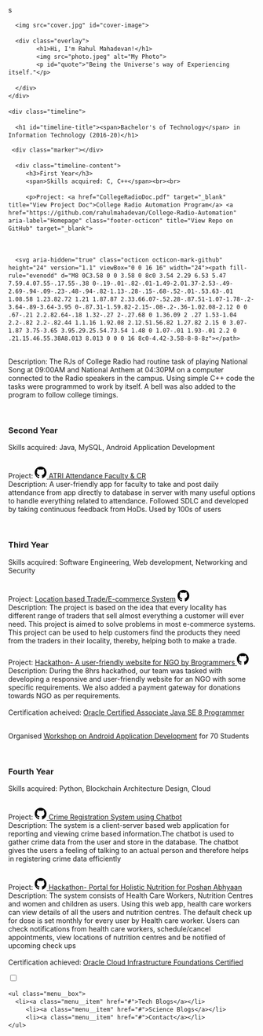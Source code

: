 <!DOCTYPE html>
<html>
<head>
	<title></title>
	<link rel="stylesheet" type="text/css" href="index.css">
	<meta name="viewport" content="width=device-width, initial-scale=1.0">
	<script src="https://ajax.googleapis.com/ajax/libs/jquery/3.5.1/jquery.min.js"></script>
   
</head>

<body>
	<div class="image-container">s
		
      <img src="cover.jpg" id="cover-image">
		
      <div class="overlay">
			<h1>Hi, I'm Rahul Mahadevan!</h1>
			<img src="photo.jpeg" alt="My Photo">
			<p id="quote">"Being the Universe's way of Experiencing itself."</p>
      
      </div>
	</div>
 
	<div class="timeline">
		
      <h1 id="timeline-title"><span>Bachelor's of Technology</span> in Information Technology (2016-20)</h1>

<div class="container">

   <div class="timeline-block timeline-block-right">
     
     <div class="marker"></div>
      
      <div class="timeline-content">
         <h3>First Year</h3>  
         <span>Skills acquired: C, C++</span><br><br>
         
         <p>Project: <a href="CollegeRadioDoc.pdf" target="_blank" title="View Project Doc">College Radio Automation Program</a> <a href="https://github.com/rahulmahadevan/College-Radio-Automation" aria-label="Homepage" class="footer-octicon" title="View Repo on GitHub" target="_blank">
    


      <svg aria-hidden="true" class="octicon octicon-mark-github" height="24" version="1.1" viewBox="0 0 16 16" width="24"><path fill-rule="evenodd" d="M8 0C3.58 0 0 3.58 0 8c0 3.54 2.29 6.53 5.47 7.59.4.07.55-.17.55-.38 0-.19-.01-.82-.01-1.49-2.01.37-2.53-.49-2.69-.94-.09-.23-.48-.94-.82-1.13-.28-.15-.68-.52-.01-.53.63-.01 1.08.58 1.23.82.72 1.21 1.87.87 2.33.66.07-.52.28-.87.51-1.07-1.78-.2-3.64-.89-3.64-3.95 0-.87.31-1.59.82-2.15-.08-.2-.36-1.02.08-2.12 0 0 .67-.21 2.2.82.64-.18 1.32-.27 2-.27.68 0 1.36.09 2 .27 1.53-1.04 2.2-.82 2.2-.82.44 1.1.16 1.92.08 2.12.51.56.82 1.27.82 2.15 0 3.07-1.87 3.75-3.65 3.95.29.25.54.73.54 1.48 0 1.07-.01 1.93-.01 2.2 0 .21.15.46.55.38A8.013 8.013 0 0 0 16 8c0-4.42-3.58-8-8-8z"></path>
</svg>
</a><br>Description: The RJs of College Radio had routine task of playing National Song at 09:00AM and National Anthem at 04:30PM on a computer connected to the Radio speakers in the campus. Using simple C++ code the tasks were programmed to work by itself. A bell was also added to the program to follow college timings.</p><br>
      </div>
   </div>

   <div class="timeline-block timeline-block-left">
      <div class="marker"></div>
      <div class="timeline-content">
         <h3>Second Year</h3>
         <span>Skills acquired: Java, MySQL, Android Application Development</span><br><br>
         <p>Project: <a href="https://github.com/rahulmahadevan/Android-ATRI-Attendance.git" aria-label="Homepage" class="footer-octicon" title="View Repo on GitHub" target="_blank">
      <svg aria-hidden="true" class="octicon octicon-mark-github" height="24" version="1.1" viewBox="0 0 16 16" width="24"><path fill-rule="evenodd" d="M8 0C3.58 0 0 3.58 0 8c0 3.54 2.29 6.53 5.47 7.59.4.07.55-.17.55-.38 0-.19-.01-.82-.01-1.49-2.01.37-2.53-.49-2.69-.94-.09-.23-.48-.94-.82-1.13-.28-.15-.68-.52-.01-.53.63-.01 1.08.58 1.23.82.72 1.21 1.87.87 2.33.66.07-.52.28-.87.51-1.07-1.78-.2-3.64-.89-3.64-3.95 0-.87.31-1.59.82-2.15-.08-.2-.36-1.02.08-2.12 0 0 .67-.21 2.2.82.64-.18 1.32-.27 2-.27.68 0 1.36.09 2 .27 1.53-1.04 2.2-.82 2.2-.82.44 1.1.16 1.92.08 2.12.51.56.82 1.27.82 2.15 0 3.07-1.87 3.75-3.65 3.95.29.25.54.73.54 1.48 0 1.07-.01 1.93-.01 2.2 0 .21.15.46.55.38A8.013 8.013 0 0 0 16 8c0-4.42-3.58-8-8-8z"></path>
</svg>
</a> <a href="https://play.google.com/store/apps/details?id=xyz.atriams.atri" target="_blank" title="Get it on GooglePlay">ATRI Attendance Faculty & CR</a><br>Description: A user-friendly app for faculty to take and post daily attendance from app directly to database in server with many useful options to handle everything related to attendance. Followed SDLC and developed by taking continuous feedback from HoDs. Used by 100s of users</p><br>
      </div>
   </div>

   <div class="timeline-block timeline-block-right">
      <div class="marker"></div>
      <div class="timeline-content">
         <h3>Third Year</h3>
         <span>Skills acquired: Software Engineering, Web development, Networking and Security</span><br><br>
         <p>Project: <a href="https://github.com/rahulmahadevan/Android-Location-Based-Trade-System.git" target="_blank">Location based Trade/E-commerce System</a> <a href="https://github.com/rahulmahadevan/Android-Location-Based-Trade-System.git" aria-label="Homepage" class="footer-octicon" title="View Repo on GitHub" target="_blank">
      <svg aria-hidden="true" class="octicon octicon-mark-github" height="24" version="1.1" viewBox="0 0 16 16" width="24"><path fill-rule="evenodd" d="M8 0C3.58 0 0 3.58 0 8c0 3.54 2.29 6.53 5.47 7.59.4.07.55-.17.55-.38 0-.19-.01-.82-.01-1.49-2.01.37-2.53-.49-2.69-.94-.09-.23-.48-.94-.82-1.13-.28-.15-.68-.52-.01-.53.63-.01 1.08.58 1.23.82.72 1.21 1.87.87 2.33.66.07-.52.28-.87.51-1.07-1.78-.2-3.64-.89-3.64-3.95 0-.87.31-1.59.82-2.15-.08-.2-.36-1.02.08-2.12 0 0 .67-.21 2.2.82.64-.18 1.32-.27 2-.27.68 0 1.36.09 2 .27 1.53-1.04 2.2-.82 2.2-.82.44 1.1.16 1.92.08 2.12.51.56.82 1.27.82 2.15 0 3.07-1.87 3.75-3.65 3.95.29.25.54.73.54 1.48 0 1.07-.01 1.93-.01 2.2 0 .21.15.46.55.38A8.013 8.013 0 0 0 16 8c0-4.42-3.58-8-8-8z"></path>
</svg>
</a><br>Description: The project is based on the idea that every locality has different range of traders that sell almost everything a customer will ever need. This project is aimed to solve problems in most e-commerce systems. This project can be used to help customers find the products they need from the traders in their locality, thereby, helping both to make a trade.
<br><br>
Project: <a href="Hackzone-Team-Brogrammers.pdf" target="_blank">Hackathon- A user-friendly website for NGO by Brogrammers</a><a href="https://github.com/rahulmahadevan/Web-Brogrammers-NGO.git" aria-label="Homepage" class="footer-octicon" title="View Repo on GitHub" target="_blank">
      <svg aria-hidden="true" class="octicon octicon-mark-github" height="24" version="1.1" viewBox="0 0 16 16" width="24"><path fill-rule="evenodd" d="M8 0C3.58 0 0 3.58 0 8c0 3.54 2.29 6.53 5.47 7.59.4.07.55-.17.55-.38 0-.19-.01-.82-.01-1.49-2.01.37-2.53-.49-2.69-.94-.09-.23-.48-.94-.82-1.13-.28-.15-.68-.52-.01-.53.63-.01 1.08.58 1.23.82.72 1.21 1.87.87 2.33.66.07-.52.28-.87.51-1.07-1.78-.2-3.64-.89-3.64-3.95 0-.87.31-1.59.82-2.15-.08-.2-.36-1.02.08-2.12 0 0 .67-.21 2.2.82.64-.18 1.32-.27 2-.27.68 0 1.36.09 2 .27 1.53-1.04 2.2-.82 2.2-.82.44 1.1.16 1.92.08 2.12.51.56.82 1.27.82 2.15 0 3.07-1.87 3.75-3.65 3.95.29.25.54.73.54 1.48 0 1.07-.01 1.93-.01 2.2 0 .21.15.46.55.38A8.013 8.013 0 0 0 16 8c0-4.42-3.58-8-8-8z"></path>
</svg>
</a><br>Description: During the 8hrs hackathod, our team was tasked with developing a responsive and user-friendly website for an NGO with some specific requirements. We also added a payment gateway for donations towards NGO as per requirements.
<br><br>Certification acheived: <a href="https://www.youracclaim.com/badges/a5bf968a-fbaa-4db2-bf4f-48ce6a5f460c/linked_in_profile" target="_blank">Oracle Certified Associate Java SE 8 Programmer</a><br><br>

Organised <a href="#img1">Workshop on Android Application Development</a> for 70 Students
<a href="#" class="lightbox" id="img1">
  <span style="background-image: url('workshop.JPG')"></span>
</a>
</p><br>
      </div>
   </div>

   <div class="timeline-block timeline-block-left">
      <div class="marker"></div>
      <div class="timeline-content">
         <h3>Fourth Year</h3>
         <span>Skills acquired: Python, Blockchain Architecture Design, Cloud</span><br><br>
         <p>Project: <a href="https://github.com/rahulmahadevan/Web-Crime-Reporting-System.git" aria-label="Homepage" class="footer-octicon" title="View Repo on GitHub" target="_blank">
      <svg aria-hidden="true" class="octicon octicon-mark-github" height="24" version="1.1" viewBox="0 0 16 16" width="24"><path fill-rule="evenodd" d="M8 0C3.58 0 0 3.58 0 8c0 3.54 2.29 6.53 5.47 7.59.4.07.55-.17.55-.38 0-.19-.01-.82-.01-1.49-2.01.37-2.53-.49-2.69-.94-.09-.23-.48-.94-.82-1.13-.28-.15-.68-.52-.01-.53.63-.01 1.08.58 1.23.82.72 1.21 1.87.87 2.33.66.07-.52.28-.87.51-1.07-1.78-.2-3.64-.89-3.64-3.95 0-.87.31-1.59.82-2.15-.08-.2-.36-1.02.08-2.12 0 0 .67-.21 2.2.82.64-.18 1.32-.27 2-.27.68 0 1.36.09 2 .27 1.53-1.04 2.2-.82 2.2-.82.44 1.1.16 1.92.08 2.12.51.56.82 1.27.82 2.15 0 3.07-1.87 3.75-3.65 3.95.29.25.54.73.54 1.48 0 1.07-.01 1.93-.01 2.2 0 .21.15.46.55.38A8.013 8.013 0 0 0 16 8c0-4.42-3.58-8-8-8z"></path>
</svg>
</a><a href="https://github.com/rahulmahadevan/Web-Crime-Reporting-System.git" target="_blank">Crime Registration System using Chatbot</a><br>Description: The system is a client-server based web application for reporting and viewing crime based information.The chatbot is used to gather crime data from the user and store in the database. The chatbot gives the users a feeling of talking to an actual person and therefore helps in registering crime data efficiently<br><br>

Project: <a href="https://github.com/rahulmahadevan/Web-Poshan-Abhyaan.git" aria-label="Homepage" class="footer-octicon" title="View Repo on GitHub" target="_blank">
      <svg aria-hidden="true" class="octicon octicon-mark-github" height="24" version="1.1" viewBox="0 0 16 16" width="24"><path fill-rule="evenodd" d="M8 0C3.58 0 0 3.58 0 8c0 3.54 2.29 6.53 5.47 7.59.4.07.55-.17.55-.38 0-.19-.01-.82-.01-1.49-2.01.37-2.53-.49-2.69-.94-.09-.23-.48-.94-.82-1.13-.28-.15-.68-.52-.01-.53.63-.01 1.08.58 1.23.82.72 1.21 1.87.87 2.33.66.07-.52.28-.87.51-1.07-1.78-.2-3.64-.89-3.64-3.95 0-.87.31-1.59.82-2.15-.08-.2-.36-1.02.08-2.12 0 0 .67-.21 2.2.82.64-.18 1.32-.27 2-.27.68 0 1.36.09 2 .27 1.53-1.04 2.2-.82 2.2-.82.44 1.1.16 1.92.08 2.12.51.56.82 1.27.82 2.15 0 3.07-1.87 3.75-3.65 3.95.29.25.54.73.54 1.48 0 1.07-.01 1.93-.01 2.2 0 .21.15.46.55.38A8.013 8.013 0 0 0 16 8c0-4.42-3.58-8-8-8z"></path>
</svg>
</a><a href="https://github.com/rahulmahadevan/Web-Poshan-Abhyaan.git" target="_blank">Hackathon- Portal for Holistic Nutrition for Poshan Abhyaan</a><br>Description: The system consists of Health Care Workers, Nutrition Centres and women and children as users. Using this web app, health care workers can view details of all the users and nutrition centres. The default check up for dose is set monthly for every user by Health care worker. Users can check notifications from health care workers, schedule/cancel appointments, view locations of nutrition centres and be notified of upcoming check ups<br><br>Certification achieved: <a href="https://www.youracclaim.com/badges/55e78f35-7027-46d6-8b6f-6db120795e86/linked_in_profile" target="_blank">Oracle Cloud Infrastructure Foundations Certified</a></p>
      </div>
   </div>
</div>
</div>


<div class="hamburger-menu">
    <input id="menu__toggle" type="checkbox" />
    <label class="menu__btn" for="menu__toggle">
      <span></span>
    </label>

    <ul class="menu__box">
      <li><a class="menu__item" href="#">Tech Blogs</a></li>
         <li><a class="menu__item" href="#">Science Blogs</a></li>
         <li><a class="menu__item" href="#">Contact</a></li>
    </ul>
  </div>

</body>

</html>
